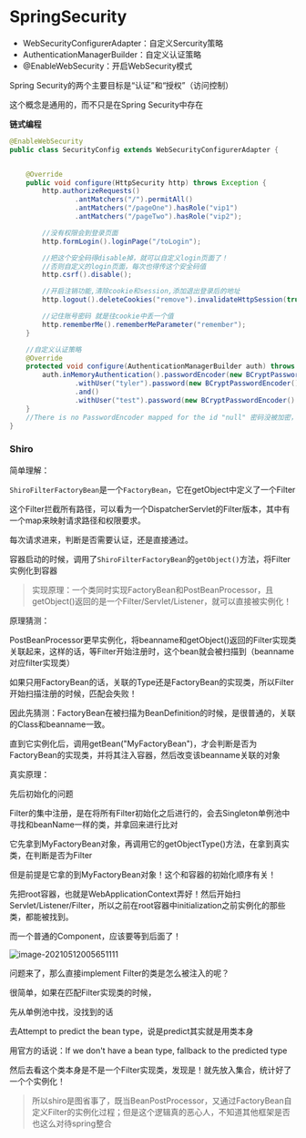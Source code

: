 # SpringSecurity

- WebSecurityConfigurerAdapter：自定义Sercurity策略
- AuthenticationManagerBuilder：自定义认证策略
- @EnableWebSecurity：开启WebSecurity模式

Spring Security的两个主要目标是“认证”和“授权”（访问控制）

这个概念是通用的，而不只是在Spring Security中存在



**链式编程**

```java
@EnableWebSecurity
public class SecurityConfig extends WebSecurityConfigurerAdapter {


    @Override
    public void configure(HttpSecurity http) throws Exception {
        http.authorizeRequests()
                .antMatchers("/").permitAll()
                .antMatchers("/pageOne").hasRole("vip1")
                .antMatchers("/pageTwo").hasRole("vip2");

        //没有权限会到登录页面
        http.formLogin().loginPage("/toLogin");

        //把这个安全码得disable掉，就可以自定义login页面了！
        //否则自定义的login页面，每次也得传这个安全码值
        http.csrf().disable();

        //开启注销功能,清除cookie和session,添加退出登录后的地址
        http.logout().deleteCookies("remove").invalidateHttpSession(true).logoutSuccessUrl("/");

        //记住账号密码 就是往cookie中丢一个值
        http.rememberMe().rememberMeParameter("remember");
    }

    //自定义认证策略
    @Override
    protected void configure(AuthenticationManagerBuilder auth) throws Exception {
        auth.inMemoryAuthentication().passwordEncoder(new BCryptPasswordEncoder())
                .withUser("tyler").password(new BCryptPasswordEncoder().encode("123")).roles("vip1","vip2")
                .and()
                .withUser("test").password(new BCryptPasswordEncoder().encode("123")).roles("vip1");
    }
    //There is no PasswordEncoder mapped for the id "null" 密码没被加密，明文密码不安全！我们必须加密
}
```



### Shiro

简单理解：

`ShiroFilterFactoryBean`是一个`FactoryBean`，它在getObject中定义了一个Filter

这个Filter拦截所有路径，可以看为一个DispatcherServlet的Filter版本，其中有一个map来映射请求路径和权限要求。

每次请求进来，判断是否需要认证，还是直接通过。

容器启动的时候，调用了`ShiroFilterFactoryBean`的`getObject()`方法，将Filter实例化到容器

> 实现原理：一个类同时实现FactoryBean和PostBeanProcessor，且getObject()返回的是一个Filter/Servlet/Listener，就可以直接被实例化！



原理猜测：

PostBeanProcessor更早实例化，将beanname和getObject()返回的Filter实现类关联起来，这样的话，等Filter开始注册时，这个bean就会被扫描到（beanname对应filter实现类）

如果只用FactoryBean的话，关联的Type还是FactoryBean的实现类，所以Filter开始扫描注册的时候，匹配会失败！

因此先猜测：FactoryBean在被扫描为BeanDefinition的时候，是很普通的，关联的Class和beanname一致。

直到它实例化后，调用getBean("MyFactoryBean")，才会判断是否为FactoryBean的实现类，并将其注入容器，然后改变该beanname关联的对象



真实原理：

先后初始化的问题

Filter的集中注册，是在将所有Filter初始化之后进行的，会去Singleton单例池中寻找和beanName一样的类，并拿回来进行比对

它先拿到MyFactoryBean对象，再调用它的getObjectType()方法，在拿到真实类，在判断是否为Filter

但是前提是它拿的到MyFactoryBean对象！这个和容器的初始化顺序有关！

先把root容器，也就是WebApplicationContext弄好！然后开始扫Servlet/Listener/Filter，所以之前在root容器中initialization之前实例化的那些类，都能被找到。

而一个普通的Component，应该要等到后面了！

![image-20210512005651111](C:\Users\乐乐大哥哥\AppData\Roaming\Typora\typora-user-images\image-20210512005651111.png)

问题来了，那么直接implement Filter的类是怎么被注入的呢？

很简单，如果在匹配Filter实现类的时候，

先从单例池中找，没找到的话

去Attempt to predict the bean type，说是predict其实就是用类本身

用官方的话说：If we don't have a bean type, fallback to the predicted type

然后去看这个类本身是不是一个Filter实现类，发现是！就先放入集合，统计好了一个个实例化！

> 所以shiro是图省事了，既当BeanPostProcessor，又通过FactoryBean自定义Filter的实例化过程；但是这个逻辑真的恶心人，不知道其他框架是否也这么对待spring整合